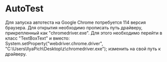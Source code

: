 # AutoTest
Для запуска автотеста на Google Chrome потребуется 114 версия браузера.
Для открытия необходимо прописать путь драйверу, прикрепленный как "chromedriver.exe". Для этого необходимо перейти в класс "TextBoxText" и вместо:
        System.setProperty("webdriver.chrome.driver", "C:\\Users\\IlyaPich\\Desktop\\z\\chromedriver.exe");
        изменить на свой путь к драйверу.
